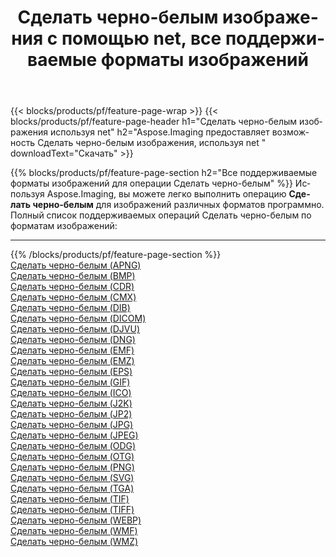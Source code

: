 ﻿---
title: Сделать черно-белым изображения с помощью net, все поддерживаемые форматы изображений 
weight: 3920
url: /ru/net/grayscale 
lang: ru
langdirlevel: 2
locales: zh-hans,ja,it,ru,de,es,fr,nl,id,lt,pl,pt,vi,tr,ko,zh-hant,ar,hi,th,sv,cs,uk,he
description: Используя Aspose.Imaging, вы можете легко Сделать черно-белым изображения используя net
---

{{< blocks/products/pf/feature-page-wrap >}}
{{< blocks/products/pf/feature-page-header h1="Сделать черно-белым изображения используя net" h2="Aspose.Imaging предоставляет возможность Сделать черно-белым изображения, используя net " downloadText="Скачать" >}}


{{% blocks/products/pf/feature-page-section  h2="Все поддерживаемые форматы изображений для операции Сделать черно-белым" %}}
Используя Aspose.Imaging, вы можете легко выполнить операцию **Сделать черно-белым** для изображений различных форматов программно.
<br/>
Полный список поддерживаемых операций Сделать черно-белым по форматам изображений:
<hr/>
{{% /blocks/products/pf/feature-page-section %}}
<div class="container-fluid productfamilypage bg-gray">
    <div class="convertypes bg-gray agp-content section">
        <div class="container">
		<div class="row other-converters">
		    <div class='col-md-2 other-converter remove-lp remove-rp'><a href="/imaging/ru/net/grayscale/apng" >Сделать черно-белым (APNG)</a></div><div class='col-md-2 other-converter remove-lp remove-rp'><a href="/imaging/ru/net/grayscale/bmp" >Сделать черно-белым (BMP)</a></div><div class='col-md-2 other-converter remove-lp remove-rp'><a href="/imaging/ru/net/grayscale/cdr" >Сделать черно-белым (CDR)</a></div><div class='col-md-2 other-converter remove-lp remove-rp'><a href="/imaging/ru/net/grayscale/cmx" >Сделать черно-белым (CMX)</a></div><div class='col-md-2 other-converter remove-lp remove-rp'><a href="/imaging/ru/net/grayscale/dib" >Сделать черно-белым (DIB)</a></div><div class='col-md-2 other-converter remove-lp remove-rp'><a href="/imaging/ru/net/grayscale/dicom" >Сделать черно-белым (DICOM)</a></div><div class='col-md-2 other-converter remove-lp remove-rp'><a href="/imaging/ru/net/grayscale/djvu" >Сделать черно-белым (DJVU)</a></div><div class='col-md-2 other-converter remove-lp remove-rp'><a href="/imaging/ru/net/grayscale/dng" >Сделать черно-белым (DNG)</a></div><div class='col-md-2 other-converter remove-lp remove-rp'><a href="/imaging/ru/net/grayscale/emf" >Сделать черно-белым (EMF)</a></div><div class='col-md-2 other-converter remove-lp remove-rp'><a href="/imaging/ru/net/grayscale/emz" >Сделать черно-белым (EMZ)</a></div><div class='col-md-2 other-converter remove-lp remove-rp'><a href="/imaging/ru/net/grayscale/eps" >Сделать черно-белым (EPS)</a></div><div class='col-md-2 other-converter remove-lp remove-rp'><a href="/imaging/ru/net/grayscale/gif" >Сделать черно-белым (GIF)</a></div><div class='col-md-2 other-converter remove-lp remove-rp'><a href="/imaging/ru/net/grayscale/ico" >Сделать черно-белым (ICO)</a></div><div class='col-md-2 other-converter remove-lp remove-rp'><a href="/imaging/ru/net/grayscale/j2k" >Сделать черно-белым (J2K)</a></div><div class='col-md-2 other-converter remove-lp remove-rp'><a href="/imaging/ru/net/grayscale/jp2" >Сделать черно-белым (JP2)</a></div><div class='col-md-2 other-converter remove-lp remove-rp'><a href="/imaging/ru/net/grayscale/jpg" >Сделать черно-белым (JPG)</a></div><div class='col-md-2 other-converter remove-lp remove-rp'><a href="/imaging/ru/net/grayscale/jpeg" >Сделать черно-белым (JPEG)</a></div><div class='col-md-2 other-converter remove-lp remove-rp'><a href="/imaging/ru/net/grayscale/odg" >Сделать черно-белым (ODG)</a></div><div class='col-md-2 other-converter remove-lp remove-rp'><a href="/imaging/ru/net/grayscale/otg" >Сделать черно-белым (OTG)</a></div><div class='col-md-2 other-converter remove-lp remove-rp'><a href="/imaging/ru/net/grayscale/png" >Сделать черно-белым (PNG)</a></div><div class='col-md-2 other-converter remove-lp remove-rp'><a href="/imaging/ru/net/grayscale/svg" >Сделать черно-белым (SVG)</a></div><div class='col-md-2 other-converter remove-lp remove-rp'><a href="/imaging/ru/net/grayscale/tga" >Сделать черно-белым (TGA)</a></div><div class='col-md-2 other-converter remove-lp remove-rp'><a href="/imaging/ru/net/grayscale/tif" >Сделать черно-белым (TIF)</a></div><div class='col-md-2 other-converter remove-lp remove-rp'><a href="/imaging/ru/net/grayscale/tiff" >Сделать черно-белым (TIFF)</a></div><div class='col-md-2 other-converter remove-lp remove-rp'><a href="/imaging/ru/net/grayscale/webp" >Сделать черно-белым (WEBP)</a></div><div class='col-md-2 other-converter remove-lp remove-rp'><a href="/imaging/ru/net/grayscale/wmf" >Сделать черно-белым (WMF)</a></div><div class='col-md-2 other-converter remove-lp remove-rp'><a href="/imaging/ru/net/grayscale/wmz" >Сделать черно-белым (WMZ)</a></div>
                </div>
        </div>
    </div>
</div>
<br/>
